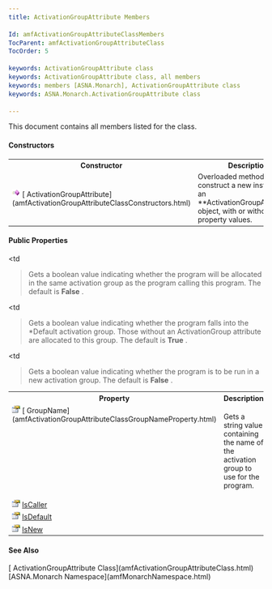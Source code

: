 ```yaml
---
title: ActivationGroupAttribute Members

Id: amfActivationGroupAttributeClassMembers
TocParent: amfActivationGroupAttributeClass
TocOrder: 5

keywords: ActivationGroupAttribute class
keywords: ActivationGroupAttribute class, all members
keywords: members [ASNA.Monarch], ActivationGroupAttribute class
keywords: ASNA.Monarch.ActivationGroupAttribute class

---
```


This document contains all members listed for the class. 

#### Constructors
<table class="mytable" cellspacing="0" cellpadding="4" width="90%">
          <colgroup>
            <col width="30%" />
            <col width="70%" />
          </colgroup>
          <tr>
            <th>Constructor</th>
            <th>Description</th>
          </tr>
          <tr>
            <td>
              <img class="hcp4" style="WIDTH: 16px; HEIGHT: 16px" height="16" alt="public method" src="Images/methods.bmp" width="16" border="0" />
              [
              ActivationGroupAttribute](amfActivationGroupAttributeClassConstructors.html)
            </td>
            <td>Overloaded method to
            construct a new instance of an 
 **ActivationGroupAttribute**  object, with
            or without initial property values.</td>
          </tr>
</table>

#### Public Properties
<table class="mytable" cellspacing="0" cellpadding="4" width="90%">
          <colgroup>
            <col width="30%" />
            <col width="70%" />
          </colgroup>
          <tr>
            <th>Property</th>
            <th>Description</th>
          </tr>
          <tr valign="top">
            <td>              <img class="hcp4" style="WIDTH: 16px; HEIGHT: 16px" height="16" alt="public property" src="Images/property.bmp" width="16" border="0" />
              [
              GroupName](amfActivationGroupAttributeClassGroupNameProperty.html)
            </td>
            <td

>Gets a string value
            containing the name of the activation
            group to use for the program.</td>
          </tr>
          <tr>
            <td>              ![](Images/property.bmp)
              [
              IsCaller](amfActivationGroupAttributeClassIsCallerProperty.html)
            </td>
            <td

>Gets a boolean value
            indicating whether the program will be allocated in the
            same activation group as the program calling this
            program. The default is 
 **False** .</td>
          </tr>
          <tr>
            <td>              ![](Images/property.bmp)
              [
              IsDefault](amfActivationGroupAttributeClassIsDefaultProperty.html)
            </td>
            <td

>Gets a boolean value
            indicating whether the program falls into the *Default
            activation group.  Those without an
            ActivationGroup attribute are allocated to this
            group. The default is 
 **True** .</td>
          </tr>
          <tr>
            <td>              ![](Images/property.bmp)
              [
              IsNew](amfActivationGroupAttributeClassIsNewProperty.html)
            </td>
            <td

>Gets a boolean value
            indicating whether the program is to be run in a new
            activation group. The default is 
 **False** .</td>
          </tr>
</table>

#### See Also
<dl><dt>
        [
        ActivationGroupAttribute Class](amfActivationGroupAttributeClass.html)</dt>
       <dt>
        [ASNA.Monarch
        Namespace](amfMonarchNamespace.html)</dt>
</dl>


